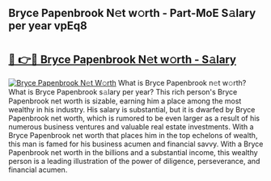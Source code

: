 ## Bryce Papenbrook N𝚎t w𝚘rth - Part-MoE S𝚊lary per year vpEq8

# <h2><a href="http://gc3wiau.nevu.top/?p=Bryce+Papenbrook">🔗 👉🔴 Bryce Papenbrook N𝚎t w𝚘rth - S𝚊lary</a></h2>

[![Bryce Papenbrook N𝚎t W𝚘rth](https://i.imgur.com/Oavwk0R.jpeg)](http://gc3wiau.nevu.top/?p=Bryce+Papenbrook)
What is Bryce Papenbrook n𝚎t w𝚘rth? What is Bryce Papenbrook s𝚊lary per year?
This rich person's Bryce Papenbrook net worth is sizable, earning him a place among the most wealthy in his industry. His salary is substantial, but it is dwarfed by Bryce Papenbrook net worth, which is rumored to be even larger as a result of his numerous business ventures and valuable real estate investments. With a Bryce Papenbrook net worth that places him in the top echelons of wealth, this man is famed for his business acumen and financial savvy. With a Bryce Papenbrook net worth in the billions and a substantial income, this wealthy person is a leading illustration of the power of diligence, perseverance, and financial acumen.
